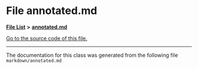 
# File annotated.md


[**File List**](files.md) **>** [**annotated.md**](annotated_8md.md)

[Go to the source code of this file.](annotated_8md_source.md)



























------------------------------
The documentation for this class was generated from the following file `markdown/annotated.md`